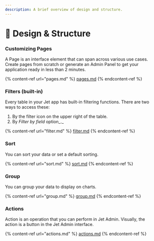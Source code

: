 ```yaml
---
description: A brief overview of design and structure.
---
```


# 🎨 Design & Structure

### Customizing Pages

A Page is an interface element that can span across various use cases. Create pages from scratch or generate an Admin Panel to get your application ready in less than 2 minutes.

{% content-ref url="pages.md" %}
[pages.md](pages.md)
{% endcontent-ref %}

### Filters (built-in)

Every table in your Jet app has built-in filtering functions. There are two ways to access these:

1. By the filter icon on the upper right of the table.
2. By _Filter by field_ option_._

{% content-ref url="filter.md" %}
[filter.md](filter.md)
{% endcontent-ref %}

### Sort

You can sort your data or set a default sorting.

{% content-ref url="sort.md" %}
[sort.md](sort.md)
{% endcontent-ref %}

### Group

You can group your data to display on charts.

{% content-ref url="group.md" %}
[group.md](group.md)
{% endcontent-ref %}

### Actions

Action is an operation that you can perform in Jet Admin. Visually, the action is a button in the Jet Admin interface.

{% content-ref url="actions.md" %}
[actions.md](actions.md)
{% endcontent-ref %}
